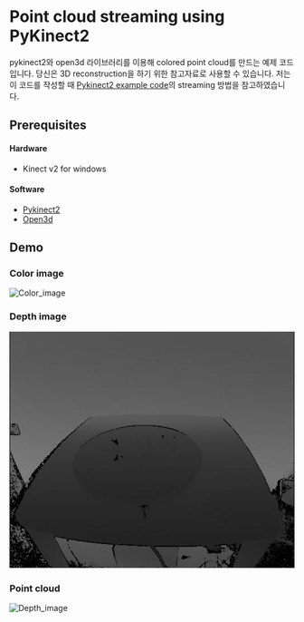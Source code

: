 # Point cloud streaming using PyKinect2

pykinect2와 open3d 라이브러리를 이용해 colored point cloud를 만드는 예제 코드입니다. 당신은 3D reconstruction을 하기 위한 참고자료로 사용할 수 있습니다. 저는 이 코드를 작성할 때 [Pykinect2 example code](https://github.com/Kinect/PyKinect2)의 streaming 방법을 참고하였습니다. 

## Prerequisites

#### Hardware
- Kinect v2 for windows 

#### Software
- [Pykinect2](https://github.com/Kinect/PyKinect2)
- [Open3d](https://github.com/intel-isl/Open3D)


## Demo

### Color image
![Color_image](./images/color.gif)
### Depth image
![Depth_image](./images/depth.gif)

### Point cloud
![Depth_image](./images/pointcloud.gif)

